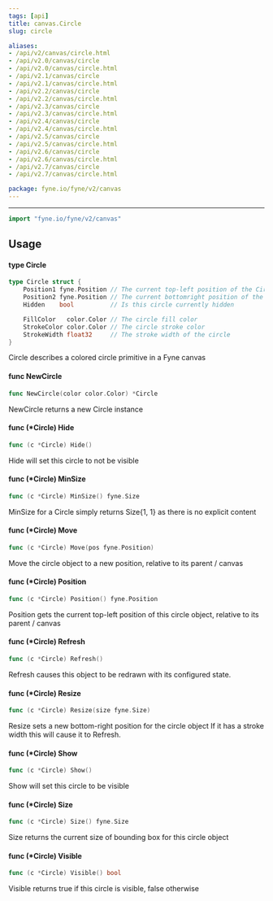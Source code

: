 ```yaml
---
tags: [api]
title: canvas.Circle
slug: circle

aliases:
- /api/v2/canvas/circle.html
- /api/v2.0/canvas/circle
- /api/v2.0/canvas/circle.html
- /api/v2.1/canvas/circle
- /api/v2.1/canvas/circle.html
- /api/v2.2/canvas/circle
- /api/v2.2/canvas/circle.html
- /api/v2.3/canvas/circle
- /api/v2.3/canvas/circle.html
- /api/v2.4/canvas/circle
- /api/v2.4/canvas/circle.html
- /api/v2.5/canvas/circle
- /api/v2.5/canvas/circle.html
- /api/v2.6/canvas/circle
- /api/v2.6/canvas/circle.html
- /api/v2.7/canvas/circle
- /api/v2.7/canvas/circle.html

package: fyne.io/fyne/v2/canvas
---
```



---
```go
import "fyne.io/fyne/v2/canvas"
```

## Usage

#### type Circle

```go
type Circle struct {
	Position1 fyne.Position // The current top-left position of the Circle
	Position2 fyne.Position // The current bottomright position of the Circle
	Hidden    bool          // Is this circle currently hidden

	FillColor   color.Color // The circle fill color
	StrokeColor color.Color // The circle stroke color
	StrokeWidth float32     // The stroke width of the circle
}
```

Circle describes a colored circle primitive in a Fyne canvas

#### func  NewCircle

```go
func NewCircle(color color.Color) *Circle
```
NewCircle returns a new Circle instance

#### func (*Circle) Hide

```go
func (c *Circle) Hide()
```
Hide will set this circle to not be visible

#### func (*Circle) MinSize

```go
func (c *Circle) MinSize() fyne.Size
```
MinSize for a Circle simply returns Size{1, 1} as there is no explicit content

#### func (*Circle) Move

```go
func (c *Circle) Move(pos fyne.Position)
```
Move the circle object to a new position, relative to its parent / canvas

#### func (*Circle) Position

```go
func (c *Circle) Position() fyne.Position
```
Position gets the current top-left position of this circle object, relative to its parent / canvas

#### func (*Circle) Refresh

```go
func (c *Circle) Refresh()
```
Refresh causes this object to be redrawn with its configured state.

#### func (*Circle) Resize

```go
func (c *Circle) Resize(size fyne.Size)
```
Resize sets a new bottom-right position for the circle object If it has a stroke width this will cause it to Refresh.

#### func (*Circle) Show

```go
func (c *Circle) Show()
```
Show will set this circle to be visible

#### func (*Circle) Size

```go
func (c *Circle) Size() fyne.Size
```
Size returns the current size of bounding box for this circle object

#### func (*Circle) Visible

```go
func (c *Circle) Visible() bool
```
Visible returns true if this circle is visible, false otherwise
